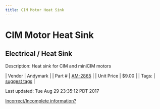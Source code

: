 ```yaml
---
title: CIM Motor Heat Sink
---
```


# CIM Motor Heat Sink
## Electrical / Heat Sink
Description: 	Heat sink for CIM and miniCIM motors 

| Vendor | Andymark | 
| Part # | [AM-2865](http://www.andymark.com/product-p/am-2865.htm) | 
| Unit Price | $9.00 | 
| Tags: | [suggest tags](https://docs.google.com/forms/d/e/1FAIpQLSeWyY8v3RgOty-MyWmh9U0iivNYN_molChYyS-0U-o-kOAv_g/viewform) | 

Last updated: Tue Aug 29 23:35:12 PDT 2017

 [Incorrect/Incomplete information?](https://docs.google.com/forms/d/e/1FAIpQLSeWyY8v3RgOty-MyWmh9U0iivNYN_molChYyS-0U-o-kOAv_g/viewform)